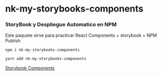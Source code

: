 # nk-my-storybooks-components

### StoryBook y Despliegue Automatico en NPM


Este paquete sirve para practicar React Components + storybook + NPM Publish

```
npm i nk-my-storybooks-components
```


```
yarn add nk-my-storybooks-components
```

[Storybook Components](https://norbertosk.github.io/sb-components/?path=/story/example-introduction--page)